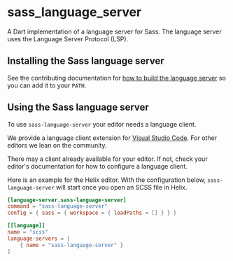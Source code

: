 # sass_language_server

A Dart implementation of a language server for Sass. The language server uses the Language Server Protocol (LSP).

## Installing the Sass language server

See the contributing documentation for [how to build the language server](../../docs/contributing/building.md) so you can add it to your `PATH`.

<!--

### From Pub

If you're a [Dart](https://dart.dev/get-dart) user, you can install the Sass language server globally using `pub global activate sass_language_server`, which will provide a `sass-language-server` executable.

-->

## Using the Sass language server

To use `sass-language-server` your editor needs a language client.

We provide a language client extension for [Visual Studio Code](https://github.com/sass/dart-sass-language-server/tree/main/extension). For other editors we lean on the community.

There may a client already available for your editor. If not, check your editor's documentation for how to configure a language client.

Here is an example for the Helix editor. With the configuration below, `sass-language-server` will start once you open an SCSS file in Helix.

```toml
[language-server.sass-language-server]
command = "sass-language-server"
config = { sass = { workspace = { loadPaths = [] } } }

[[language]]
name = "scss"
language-servers = [
    { name = "sass-language-server" }
]
```
